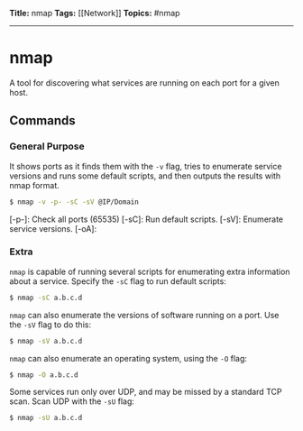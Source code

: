 **Title:** nmap
**Tags:** [[Network]]
**Topics:** #nmap

---
# nmap
A tool for discovering what services are running on each port for a given host.

## Commands
### General Purpose
It shows ports as it finds them with the `-v` flag, tries to enumerate service versions and runs some default scripts, and then outputs the results with nmap format.
```bash
$ nmap -v -p- -sC -sV @IP/Domain
```
[-p-]: Check all ports (65535)
[-sC]: Run default scripts.
[-sV]: Enumerate service versions.
[-oA]:
### Extra
`nmap` is capable of running several scripts for enumerating extra information about a service. Specify the `-sC` flag to run default scripts:
```bash
$ nmap -sC a.b.c.d
```

`nmap` can also enumerate the versions of software running on a port. Use the `-sV` flag to do this:
```bash
$ nmap -sV a.b.c.d
```

`nmap` can also enumerate an operating system, using the `-O` flag:
```bash
$ nmap -O a.b.c.d
```

Some services run only over UDP, and may be missed by a standard TCP scan. Scan UDP with the `-sU` flag:
```bash
$ nmap -sU a.b.c.d
```